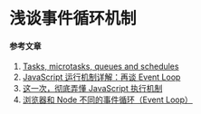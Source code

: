 # 浅谈事件循环机制

#### 参考文章

1. [Tasks, microtasks, queues and schedules](https://jakearchibald.com/2015/tasks-microtasks-queues-and-schedules/)
2. [JavaScript 运行机制详解：再谈 Event Loop](http://www.ruanyifeng.com/blog/2014/10/event-loop.html)
3. [这一次，彻底弄懂 JavaScript 执行机制](https://juejin.im/post/59e85eebf265da430d571f89)
4. [浏览器和 Node 不同的事件循环（Event Loop）](https://segmentfault.com/a/1190000013660033)
